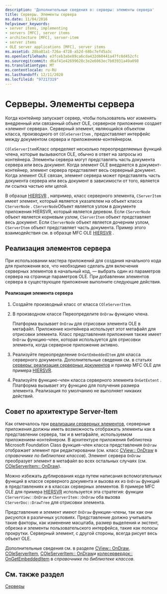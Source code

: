 ```yaml
---
description: 'Дополнительные сведения о: серверы: элементы сервера'
title: Серверы. Элементы сервера
ms.date: 11/04/2016
helpviewer_keywords:
- server items, implementing
- servers [MFC], server items
- architecture [MFC], server-item
- server items
- OLE server applications [MFC], server items
ms.assetid: 28ba81a1-726a-4728-a52d-68bc7efd5a3c
ms.openlocfilehash: e3fceb3abe89ca6cda432d60441a47fc0d452cfc
ms.sourcegitcommit: d6af41e42699628c3e2e6063ec7b03931a49a098
ms.translationtype: MT
ms.contentlocale: ru-RU
ms.lasthandoff: 12/11/2020
ms.locfileid: "97217319"
---
```

# <a name="servers-server-items"></a>Серверы. Элементы сервера

Когда контейнер запускает сервер, чтобы пользователь мог изменять внедренный или связанный объект OLE, серверное приложение создает «элемент сервера». Серверный элемент, являющийся объектом класса, производного от `COleServerItem` , предоставляет интерфейс между документом сервера и приложением-контейнером.

`COleServerItem`Класс определяет несколько переопределяемых функций члена, которые вызываются OLE, обычно в ответ на запросы из контейнера. Элементы сервера могут представлять часть документа сервера или весь документ. Когда элемент OLE внедряется в документ-контейнер, элемент сервера представляет весь серверный документ. Когда элемент OLE связан, элемент сервера может представлять часть документа сервера или весь документ в зависимости от того, является ли ссылка частью или целой.

В образце [HIERSVR](../overview/visual-cpp-samples.md) , например, класс серверного элемента, `CServerItem` имеет элемент, который является указателем на объект класса `CServerNode` . `CServerNode`Объект является узлом в документе приложения HIERSVR, который является деревом. Если `CServerNode` объект является корневым узлом, `CServerItem` объект представляет весь документ. Если `CServerNode` объект является дочерним узлом, `CServerItem` объект представляет часть документа. Пример этого взаимодействия см. в образце MFC OLE [HIERSVR](../overview/visual-cpp-samples.md) .

## <a name="implementing-server-items"></a><a name="_core_implementing_server_items"></a> Реализация элементов сервера

При использовании мастера приложений для создания начального кода для приложения все, что необходимо сделать для включения серверных элементов в начальный код, — выбрать один из параметров сервера на странице параметров OLE. При добавлении элементов сервера в существующее приложение выполните следующие действия.

#### <a name="to-implement-a-server-item"></a>Реализация элемента сервера

1. Создайте производный класс от класса `COleServerItem`.

1. В производном классе Переопределите `OnDraw` функцию члена.

   Платформа вызывает `OnDraw` для отрисовки элемента OLE в метафайл. Приложение контейнера использует этот метафайл для отрисовки элемента. Класс представления приложения также имеет `OnDraw` функцию-член, которая используется для отрисовки элемента, когда серверное приложение активно.

1. Реализуйте переопределение `OnGetEmbeddedItem` для класса серверного документа. Дополнительные сведения см. в статьях [серверы: реализация серверных документов](../mfc/servers-implementing-server-documents.md) и пример MFC OLE для примера [HIERSVR](../overview/visual-cpp-samples.md).

1. Реализуйте функцию-член класса серверного элемента `OnGetExtent` . Платформа вызывает эту функцию для получения размера элемента. Реализация по умолчанию не выполняет никаких действий.

## <a name="a-tip-for-server-item-architecture"></a><a name="_core_a_tip_for_server.2d.item_architecture"></a> Совет по архитектуре Server-Item

Как отмечалось при [реализации серверных элементов](#_core_implementing_server_items), серверные приложения должны иметь возможность отображать элементы как в представлении сервера, так и в метафайле, используемом приложением-контейнером. В архитектуре приложения библиотека Microsoft Foundation Class функция-член класса представления `OnDraw` отображает элемент при редактировании (см. класс [CView:: OnDraw](../mfc/reference/cview-class.md#ondraw) в *справочнике по библиотеке классов*). Элемент сервера `OnDraw` преобразует элемент в метафайл во всех остальных случаях (см. [COleServerItem:: OnDraw](../mfc/reference/coleserveritem-class.md#ondraw)).

Можно избежать дублирования кода путем написания вспомогательных функций в классе серверного документа и вызова их из `OnDraw` функций в представлениях и в классах серверных элементов. В примере MFC OLE для примера [HIERSVR](../overview/visual-cpp-samples.md) используется эта стратегия: функции `CServerView::OnDraw` и `CServerItem::OnDraw` оба вызова `CServerDoc::DrawTree` для отрисовки элемента.

Представление и элемент имеют `OnDraw` функции-члены, так как они рисуются в различных условиях. Представление должно учитывать такие факторы, как изменение масштаба, размер выделения и экстент, обрезка и элементы пользовательского интерфейса, такие как полосы прокрутки. Серверный элемент, с другой стороны, всегда рисует весь объект OLE.

Дополнительные сведения см. в разделе [CView:: OnDraw](../mfc/reference/cview-class.md#ondraw), [COleServerItem](../mfc/reference/coleserveritem-class.md), [COleServerItem:: OnDraw](../mfc/reference/coleserveritem-class.md#ondraw)и [колесервердок:: OnGetEmbeddedItem](../mfc/reference/coleserverdoc-class.md#ongetembeddeditem) в *справочнике по библиотеке классов*.

## <a name="see-also"></a>См. также раздел

[Серверы](../mfc/servers.md)
